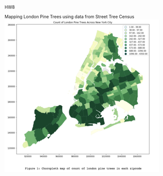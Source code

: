 HW8 

Mapping London Pine Trees using data from Street Tree Census
![alt text](https://github.com/rxl204/PUI2017_rxl204/blob/master/HW8_rxl204/PineTreeCount.png)


